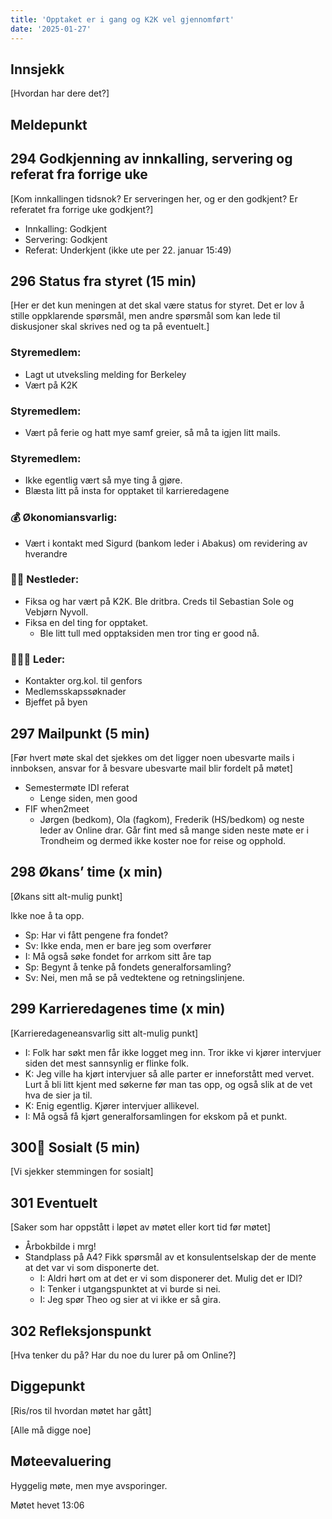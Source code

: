 ```yaml
---
title: 'Opptaket er i gang og K2K vel gjennomført'
date: '2025-01-27'
---
```


## Innsjekk

[Hvordan har dere det?]

## Meldepunkt

## 294 Godkjenning av innkalling, servering og referat fra forrige uke

[Kom innkallingen tidsnok? Er serveringen her, og er den godkjent? Er referatet fra forrige uke godkjent?]

- Innkalling: Godkjent
- Servering: Godkjent
- Referat: Underkjent (ikke ute per 22. januar 15:49)

## 296 Status fra styret (15 min)

[Her er det kun meningen at det skal være status for styret. Det er lov å stille oppklarende spørsmål, men andre spørsmål som kan lede til diskusjoner skal skrives ned og ta på eventuelt.]

### **Styremedlem**:

- Lagt ut utveksling melding for Berkeley
- Vært på K2K

### **Styremedlem**:

- Vært på ferie og hatt mye samf greier, så må ta igjen litt mails.

### **Styremedlem**:

- Ikke egentlig vært så mye ting å gjøre.
- Blæsta litt på insta for opptaket til karrieredagene

### **💰** Økonomiansvarlig:

- Vært i kontakt med Sigurd (bankom leder i Abakus) om revidering av hverandre

### 👨🏼 Nestleder:

- Fiksa og har vært på K2K. Ble dritbra. Creds til Sebastian Sole og Vebjørn Nyvoll.
- Fiksa en del ting for opptaket.
    - Ble litt tull med opptaksiden men tror ting er good nå.

### 🧔🏼‍♂️ Leder:

- Kontakter org.kol. til genfors
- Medlemsskapssøknader
- Bjeffet på byen

## 297 Mailpunkt (5 min)

[Før hvert møte skal det sjekkes om det ligger noen ubesvarte mails i innboksen, ansvar for å besvare ubesvarte mail blir fordelt på møtet]

- Semestermøte IDI referat
    - Lenge siden, men good
- FIF when2meet
    - Jørgen (bedkom), Ola (fagkom), Frederik (HS/bedkom) og neste leder av Online drar. Går fint med så mange siden neste møte er i Trondheim og dermed ikke koster noe for reise og opphold.

## 298 Økans’ time (x min)

[Økans sitt alt-mulig punkt]

Ikke noe å ta opp.

- Sp: Har vi fått pengene fra fondet?
- Sv: Ikke enda, men er bare jeg som overfører
- I: Må også søke fondet for arrkom sitt åre tap
- Sp: Begynt å tenke på fondets generalforsamling?
- Sv: Nei, men må se på vedtektene og retningslinjene.

## 299 Karrieredagenes time (x min)

[Karrieredageneansvarlig sitt alt-mulig punkt]

- I: Folk har søkt men får ikke logget meg inn. Tror ikke vi kjører intervjuer siden det mest sannsynlig er flinke folk.
- K: Jeg ville ha kjørt intervjuer så alle parter er inneforstått med vervet. Lurt å bli litt kjent med søkerne før man tas opp, og også slik at de vet hva de sier ja til. 
- K: Enig egentlig. Kjører intervjuer allikevel.
- I: Må også få kjørt generalforsamlingen for ekskom på et punkt.

## 300🤯 Sosialt (5 min)

[Vi sjekker stemmingen for sosialt]

## 301 Eventuelt

[Saker som har oppstått i løpet av møtet eller kort tid før møtet]

- Årbokbilde i mrg!
- Standplass på A4? Fikk spørsmål av et konsulentselskap der de mente at det var vi som disponerte det.
    - I: Aldri hørt om at det er vi som disponerer det. Mulig det er IDI?
    - I: Tenker i utgangspunktet at vi burde si nei.
    - I: Jeg spør Theo og sier at vi ikke er så gira.

## 302 Refleksjonspunkt

[Hva tenker du på? Har du noe du lurer på om Online?]

## Diggepunkt

[Ris/ros til hvordan møtet har gått]

[Alle må digge noe]

## Møteevaluering

Hyggelig møte, men mye avsporinger.

Møtet hevet 13:06
